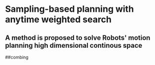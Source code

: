 # Sampling-based planning with anytime weighted search
  ## A method is proposed to solve Robots' motion planning high dimensional continous space
  ##combing 
